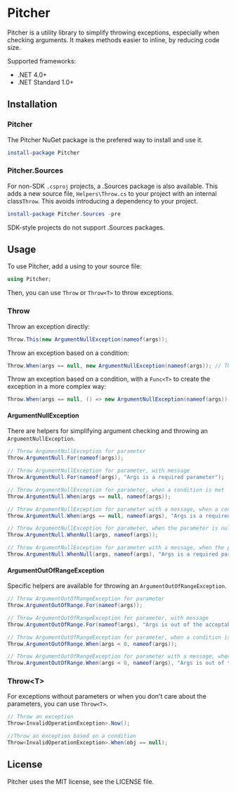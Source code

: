 # Pitcher

Pitcher is a utility library to simplify throwing exceptions, especially when checking arguments. It makes methods easier to inline, by reducing code size.

Supported frameworks:

* .NET 4.0+
* .NET Standard 1.0+

## Installation


### Pitcher

The Pitcher NuGet package is the prefered way to install and use it.

```powershell
install-package Pitcher
```

### Pitcher.Sources

For non-SDK `.csproj` projects, a .Sources package is also available. This adds a new source file, `Helpers\Throw.cs` to your project with an internal class`Throw`. This avoids introducing a dependency to your project.

```powershell
install-package Pitcher.Sources -pre
```

SDK-style projects do not support .Sources packages.

## Usage

To use Pitcher, add a using to your source file:

```csharp
using Pitcher;
```

Then, you can use `Throw` or `Throw<T>` to throw exceptions.

### Throw

Throw an exception directly:
```csharp
Throw.This(new ArgumentNullException(nameof(args));
```

Throw an exception based on a condition:
```csharp
Throw.When(args == null, new ArgumentNullException(nameof(args)); // This will always allocate the exception
```

Throw an exception based on a condition, with a `Func<T>` to create the exception in a more complex way:
```csharp
Throw.When(args == null, () => new ArgumentNullException(nameof(args));
```

#### ArgumentNullException

There are helpers for simplifying argument checking and throwing an `ArgumentNullException`.

```csharp
// Throw ArgumentNullException for parameter
Throw.ArgumentNull.For(nameof(args));

// Throw ArgumentNullException for parameter, with message
Throw.ArgumentNull.For(nameof(args), "Args is a required parameter");

// Throw ArgumentNullException for parameter, when a condition is met
Throw.ArgumentNull.When(args == null, nameof(args));

// Throw ArgumentNullException for parameter with a message, when a condition is met
Throw.ArgumentNull.When(args == null, nameof(args), "Args is a required parameter");

// Throw ArgumentNullException for parameter, when the parameter is null
Throw.ArgumentNull.WhenNull(args, nameof(args));

// Throw ArgumentNullException for parameter with a message, when the parameter is null
Throw.ArgumentNull.WhenNull(args, nameof(args), "Args is a required parameter");
```

#### ArgumentOutOfRangeException

Specific helpers are available for throwing an `ArgumentOutOfRangeException`.

```csharp
// Throw ArgumentOutOfRangeException for parameter
Throw.ArgumentOutOfRange.For(nameof(args));

// Throw ArgumentOutOfRangeException for parameter, with message
Throw.ArgumentOutOfRange.For(nameof(args), "Args is out of the acceptable range");

// Throw ArgumentOutOfRangeException for parameter, when a condition is met
Throw.ArgumentOutOfRange.When(args < 0, nameof(args));

// Throw ArgumentOutOfRangeException for parameter with a message, when a condition is met
Throw.ArgumentOutOfRange.When(args < 0, nameof(args), "Args is out of the acceptable range");

```

### Throw&lt;T&gt;

For exceptions without parameters or when you don't care about the parameters, you can use `Throw<T>`.

```csharp
// Throw an exception
Throw<InvalidOperationException>.Now();

//Throw an exception based on a condition
Throw<InvalidOperationException>.When(obj == null);
```

## License

Pitcher uses the MIT license, see the LICENSE file.